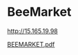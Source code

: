 # BeeMarket

http://15.165.19.98

[BEEMARKET.pdf](https://github.com/parkjekyll/BeeMarket/files/6721861/BEEMARKET.pdf)
